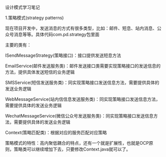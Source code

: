 设计模式学习笔记

1.策略模式(strategy patterns)

现在项目开发中，发送消息的方式有很多类型，比如：邮件、短息、站内消息、公众号消息等等。具体代码com.pd.strategy包里面

主要的类有：

ISendMessageStrategy(策略接口)：接口提供发送短息方法

EmailService(邮件发送服务类)：邮件发送接口类需要实现策略接口的发送信息的方法，提供具体发送短信的业务逻辑

SMSService(短信发送服务类)：同实现策略接口发送信息方法，需要提供具体的发送业务逻辑

WebMessageService(站内信信息发送服务类)：同实现策略接口发送信息方法，需要提供具体的发送业务逻辑

WechatMessageService(微信公众号发送服务类)：同实现策略接口发送信息方法，需要提供具体的发送业务逻辑

Context(策略匹配类)：根据对应的服务匹配对应策略

策略模式的特性：高内聚低耦合的特点，还有一个就是扩展性，也就是OCP原则，策略类可以继续增加下去，只要修改Context.java就可以了。
